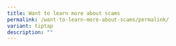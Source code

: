 ```yaml
---
title: Want to learn more about scams
permalink: /want-to-learn-more-about-scams/permalink/
variant: tiptap
description: ""
---
```

